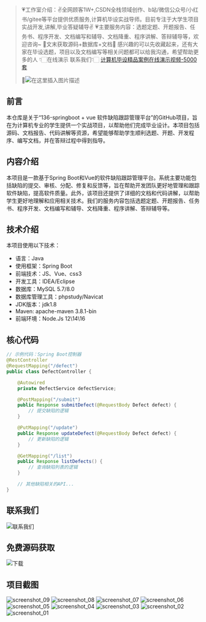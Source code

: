 > 💗工作室介绍：✌全网顾客1W+,CSDN全栈领域创作、b站/微信公众号/小红书/gitee等平台提供优质服务,计算机毕设实战导师。目前专注于大学生项目实战开发,讲解,毕业答疑辅导✌
> 💗主要服务内容：选题定题、开题报告、任务书、程序开发、文档编写和辅导、文档降重、程序讲解、答辩辅导等，欢迎咨询~
> 🌟文末获取源码+数据库+文档🌟 感兴趣的可以先收藏起来，还有大家在毕设选题，项目以及文档编写等相关问题都可以给我沟通，希望帮助更多的人
> 👇🏻在线演示 联系我们👇🏻
> [计算机毕设精品案例在线演示视频-5000套](https://www.yuque.com/yuqueyonghux32e1j/kxdc9g/ad8oz3bamkxmay0e#Cxun)
> 
> 🌟![在这里插入图片描述](https://i-blog.csdnimg.cn/direct/429f9b4d85284ef39b31d818da6e39b1.png#pic_center)

## 前言
本仓库是关于“136-springboot + vue 软件缺陷跟踪管理平台”的GitHub项目，旨在为计算机专业的学生提供一个实战项目，以帮助他们完成毕业设计。本项目包括源码、文档报告、代码讲解等资源，希望能够帮助学生顺利选题、开题、开发程序、编写文档，并在答辩过程中得到指导。

## 内容介绍
本项目是一款基于Spring Boot和Vue的软件缺陷跟踪管理平台。系统主要功能包括缺陷的提交、审核、分配、修复和反馈等，旨在帮助开发团队更好地管理和跟踪软件缺陷，提高软件质量。此外，该项目还提供了详细的文档和代码讲解，以帮助学生更好地理解和应用相关技术。我们的服务内容包括选题定题、开题报告、任务书、程序开发、文档编写和辅导、文档降重、程序讲解、答辩辅导等。

## 技术介绍
本项目使用以下技术：

- 语言：Java
- 使用框架：Spring Boot
- 前端技术：JS、Vue、css3
- 开发工具：IDEA/Eclipse
- 数据库：MySQL 5.7/8.0
- 数据库管理工具：phpstudy/Navicat
- JDK版本：jdk1.8
- Maven: apache-maven 3.8.1-bin
- 前端环境：Node.Js 12\14\16

## 核心代码
```java
// 示例代码：Spring Boot控制器
@RestController
@RequestMapping("/defect")
public class DefectController {

    @Autowired
    private DefectService defectService;

    @PostMapping("/submit")
    public Response submitDefect(@RequestBody Defect defect) {
        // 提交缺陷的逻辑
    }

    @PutMapping("/update")
    public Response updateDefect(@RequestBody Defect defect) {
        // 更新缺陷的逻辑
    }

    @GetMapping("/list")
    public Response listDefects() {
        // 查询缺陷列表的逻辑
    }

    // 其他缺陷相关的API...
}
```

## 联系我们
![联系我们](https://github.com/user-attachments/assets/8f1ce2ba-72f1-441f-8d65-395ddab4650d)

## 免费源码获取

![下载](https://github.com/user-attachments/assets/2d103c9e-5ccc-44a1-a6d7-23a47c088dca)

## 项目截图
![screenshot_09](https://github.com/user-attachments/assets/0c0b3e80-0e4b-4177-bb19-63d807a5fadc)
![screenshot_08](https://github.com/user-attachments/assets/14ac974f-eec0-4438-a2a6-f6b18641ac35)
![screenshot_07](https://github.com/user-attachments/assets/43841160-5276-4f77-b2c3-11b128e74709)
![screenshot_06](https://github.com/user-attachments/assets/b7d9cb9c-ae4c-4c4b-9edc-65686ba05171)
![screenshot_05](https://github.com/user-attachments/assets/53107f1c-c42b-43d5-85e3-144b24c17798)
![screenshot_04](https://github.com/user-attachments/assets/2a088cd4-a848-47f6-aa4f-e413101adc3f)
![screenshot_03](https://github.com/user-attachments/assets/ee3d8fda-8a41-4c95-af20-1fba1cd4ff46)
![screenshot_02](https://github.com/user-attachments/assets/6430d236-c4db-48d3-a493-cdcb62db14cf)
![screenshot_01](https://github.com/user-attachments/assets/925de830-7193-4d53-b78e-3b2b3ac5b94c)
